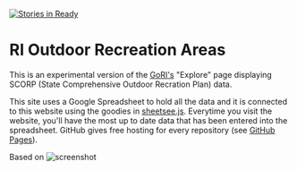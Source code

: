 [![Stories in Ready](https://badge.waffle.io/401ode/SCORP-spots.png?label=ready&title=Ready)](https://waffle.io/401ode/SCORP-spots)
# RI Outdoor Recreation Areas

This is an experimental version of the [GoRI's](https://github.com/401ode/GetOutdoorsRI) "Explore" page displaying SCORP (State Comprehensive Outdoor Recration Plan) data. 

This site uses a Google Spreadsheet to hold all the data and it is connected to this website using the goodies in [sheetsee.js](http://www.github.com/jlord/sheetsee.js). Everytime you visit the website, you'll have the most up to date data that has been entered into the spreadsheet. GitHub gives free hosting for every repository (see [GitHub Pages](http://pages.github.com)). 

Based on ![screenshot](https://raw.github.com/jlord/hack-spots/gh-pages/img/hackspotsss.png)



